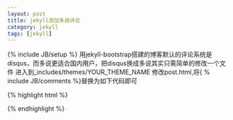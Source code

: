 ```yaml
---
layout: post
title: jekyll添加多说评论
category: jekyll
tags: [jekyll]
---
```

{% include JB/setup %}
用jekyll-bootstrap搭建的博客默认的评论系统是disqus，而多说更适合国内用户，把disqus换成多说其实只需简单的修改一个文件
 进入到_includes/themes/YOUR_THEME_NAME
修改post.html,将\{
% include JB/comments 
%\}替换为如下代码即可

{% highlight html %}


{% endhighlight %}